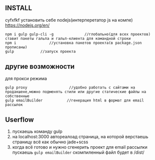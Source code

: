 ## INSTALL
cyfxfkf установить себе nodejs(интерперетатор js на компе) https://nodejs.org/en/
```
npm i gulp gulp-cli -g              //глобально(для всех проектов) ставит пакеты гальпа и гальп-клиента для командной строки
npm i               //установка пакетов проекта(в package.json прописаны)
gulp            //запуск проекта
```

## другие возможности
для прокси режима
```
gulp proxy                   //удобно работать с сайтами на продакшене,можно подменять стили или другие статические файлы на собственные
gulp emailBuilder           //генерация html в формат для email рассылок
```

## Userflow
1. пускаешь команду gulp
2. на localhost:3000 автореалоад страница, на которой верстаешь страницу
всё как обычно jade+scss
3. когда всё готово и нужно сгенерить проект для email рассылки пускаешь
`gulp emailBuilder`
скомпиленный файл будет в /dist/
